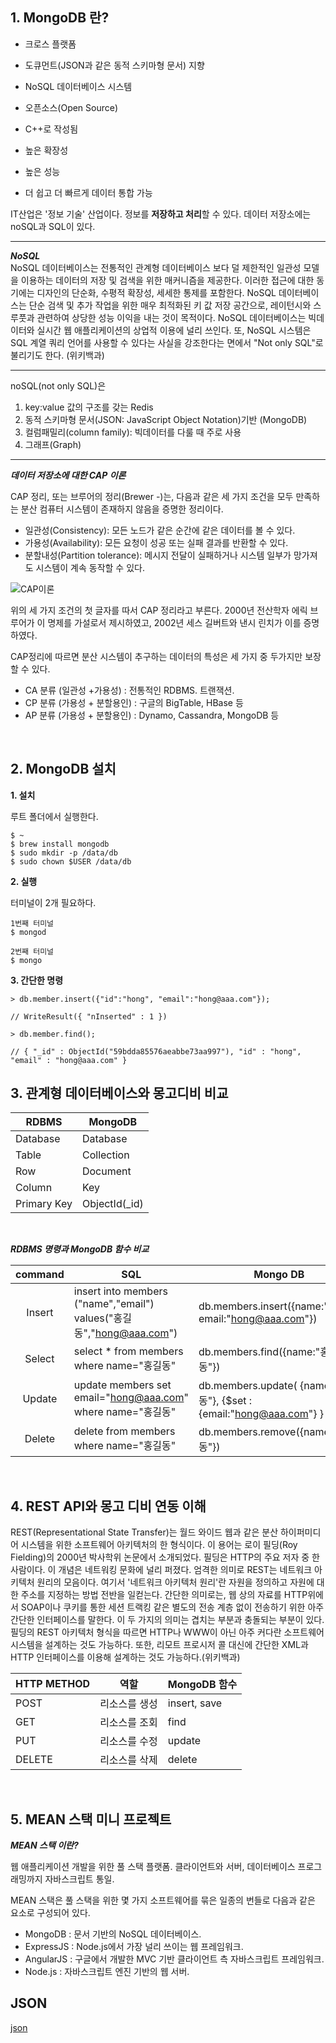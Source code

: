 ## 1. MongoDB 란?

  - 크로스 플랫폼

  - 도큐먼트(JSON과 같은 동적 스키마형 문서) 지향

  - NoSQL 데이터베이스 시스템

  - 오픈소스(Open Source)

  - C++로 작성됨

  - 높은 확장성

  - 높은 성능

  - 더 쉽고 더 빠르게 데이터 통합 가능

IT산업은 '정보 기술' 산업이다. 정보를 **저장하고 처리**할 수 있다. 데이터 저장소에는 noSQL과 SQL이 있다.

---
***NoSQL***  
NoSQL 데이터베이스는 전통적인 관계형 데이터베이스 보다 덜 제한적인 일관성 모델을 이용하는 데이터의 저장 및 검색을 위한 매커니즘을 제공한다. 이러한 접근에 대한 동기에는 디자인의 단순화, 수평적 확장성, 세세한 통제를 포함한다. NoSQL 데이터베이스는 단순 검색 및 추가 작업을 위한 매우 최적화된 키 값 저장 공간으로, 레이턴시와 스루풋과 관련하여 상당한 성능 이익을 내는 것이 목적이다. NoSQL 데이터베이스는 빅데이터와 실시간 웹 애플리케이션의 상업적 이용에 널리 쓰인다. 또, NoSQL 시스템은 SQL 계열 쿼리 언어를 사용할 수 있다는 사실을 강조한다는 면에서 "Not only SQL"로 불리기도 한다. (위키백과)

---

noSQL(not only SQL)은  

1. key:value 값의 구조를 갖는 Redis
2. 동적 스키마형 문서(JSON: JavaScript Object Notation)기반 (MongoDB)
3. 컬럼패밀리(column family): 빅데이터를 다룰 때 주로 사용
4. 그래프(Graph)

---

***데이터 저장소에 대한 CAP 이론***

CAP 정리, 또는 브루어의 정리(Brewer -)는, 다음과 같은 세 가지 조건을 모두 만족하는 분산 컴퓨터 시스템이 존재하지 않음을 증명한 정리이다.

* 일관성(Consistency): 모든 노드가 같은 순간에 같은 데이터를 볼 수 있다.
* 가용성(Availability): 모든 요청이 성공 또는 실패 결과를 반환할 수 있다.
* 분할내성(Partition tolerance): 메시지 전달이 실패하거나 시스템 일부가 망가져도 시스템이 계속 동작할 수 있다.

![CAP이론](http://postfiles13.naver.net/MjAxNzA5MTZfNjIg/MDAxNTA1NTY5MzUxMDYx.obc6vEjruAm_pIBK1OS9QeFomhWX64X52UV2r5ymCc0g.ISWUHSCs9fZeaxCFvPJ3C0q2l4odz9kUwHp5VBMjEf4g.PNG.sungback/nosql_cap.png?type=w2)

위의 세 가지 조건의 첫 글자를 따서 CAP 정리라고 부른다.
2000년 전산학자 에릭 브루어가 이 명제를 가설로서 제시하였고, 2002년 세스 길버트와 낸시 린치가 이를 증명하였다.

CAP정리에 따르면 분산 시스템이 추구하는 데이터의 특성은 세 가지 중 두가지만 보장할 수 있다.

* CA 분류 (일관성 +가용성) : 전통적인 RDBMS. 트랜잭션.
* CP 분류 (가용성 + 분할용인) :  구글의 BigTable, HBase 등
* AP 분류 (가용성 + 분할용인) : Dynamo, Cassandra, MongoDB 등

<br>

## 2. MongoDB 설치

**1. 설치**

루트 폴더에서 실행한다.

```
$ ~
$ brew install mongodb
$ sudo mkdir -p /data/db
$ sudo chown $USER /data/db
```

**2. 실행**  

터미널이 2개 필요하다.

```
1번째 터미널
$ mongod

2번째 터미널
$ mongo
```

**3. 간단한 명령**

```
> db.member.insert({"id":"hong", "email":"hong@aaa.com"});

// WriteResult({ "nInserted" : 1 })

> db.member.find();

// { "_id" : ObjectId("59bdda85576aeabbe73aa997"), "id" : "hong", "email" : "hong@aaa.com" }
```

## 3. 관계형 데이터베이스와 몽고디비 비교

| RDBMS         | MongoDB       |
| --------------| ------------- |
| Database      | Database      |
| Table         | Collection    |
| Row           | Document      |
| Column        | Key           |
| Primary Key   | ObjectId(_id) |

<br>

***RDBMS 명령과 MongoDB 함수 비교***

|command|SQL|Mongo DB|
|:---:|---|---|
|Insert|insert into members ("name","email") values("홍길동","hong@aaa.com")|db.members.insert({name:"hong", email:"hong@aaa.com"})|
|Select|select * from members where name="홍길동"|db.members.find({name:"홍길동"})|
|Update|update members set email="hong@aaa.com" where name="홍길동"|db.members.update( {name:"홍길동"}, {$set :{email:"hong@aaa.com"} } )|
|Delete|delete from members where name="홍길동"|db.members.remove({name:"홍길동"})|

<br>

## 4. REST API와 몽고 디비 연동 이해

REST(Representational State Transfer)는 월드 와이드 웹과 같은 분산 하이퍼미디어 시스템을 위한 소프트웨어 아키텍처의 한 형식이다. 이 용어는 로이 필딩(Roy Fielding)의 2000년 박사학위 논문에서 소개되었다. 필딩은 HTTP의 주요 저자 중 한 사람이다. 이 개념은 네트워킹 문화에 널리 퍼졌다.
엄격한 의미로 REST는 네트워크 아키텍처 원리의 모음이다. 여기서 '네트워크 아키텍처 원리'란 자원을 정의하고 자원에 대한 주소를 지정하는 방법 전반을 일컫는다. 간단한 의미로는, 웹 상의 자료를 HTTP위에서 SOAP이나 쿠키를 통한 세션 트랙킹 같은 별도의 전송 계층 없이 전송하기 위한 아주 간단한 인터페이스를 말한다. 이 두 가지의 의미는 겹치는 부분과 충돌되는 부분이 있다. 필딩의 REST 아키텍처 형식을 따르면 HTTP나 WWW이 아닌 아주 커다란 소프트웨어 시스템을 설계하는 것도 가능하다. 또한, 리모트 프로시저 콜 대신에 간단한 XML과 HTTP 인터페이스를 이용해 설계하는 것도 가능하다.(위키백과)


| HTTP METHOD | 역할        |  MongoDB 함수  |
| ---------|---------------|---------------|
| POST     | 리소스를 생성    | insert, save  |
| GET      | 리소스를 조회    | find          |
| PUT      | 리소스를 수정    | update        |
| DELETE   | 리소스를 삭제    | delete        |

<br>

## 5. MEAN 스택 미니 프로젝트

***MEAN 스택 이란?***  

웹 애플리케이션 개발을 위한 풀 스택 플랫폼.
클라이언트와 서버, 데이터베이스 프로그래밍까지 자바스크립트 통일.

MEAN 스택은 풀 스택을 위한 몇 가지 소프트웨어를 묶은 일종의 번들로 다음과 같은 요소로 구성되어 있다.

* MongoDB : 문서 기반의 NoSQL 데이터베이스.
* ExpressJS : Node.js에서 가장 널리 쓰이는 웹 프레임워크.
* AngularJS : 구글에서 개발한 MVC 기반 클라이언트 측 자바스크립트 프레임워크.
* Node.js : 자바스크립트 엔진 기반의 웹 서버.


## JSON

[json](http://www.json.org/json-ko.html)

